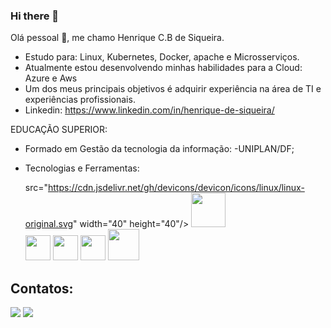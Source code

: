 ### Hi there 👋

Olá pessoal 👋, me chamo Henrique C.B de Siqueira.

- Estudo para: Linux, Kubernetes, Docker, apache e Microsserviços.
- Atualmente estou desenvolvendo minhas habilidades para a Cloud: Azure e Aws
- Um dos meus principais objetivos é adquirir experiência na área de TI e experiências profissionais.
- Linkedin: https://www.linkedin.com/in/henrique-de-siqueira/

EDUCAÇÃO SUPERIOR: 
- Formado em Gestão da tecnologia da informação: -UNIPLAN/DF;

- Tecnologias e Ferramentas:

    src="https://cdn.jsdelivr.net/gh/devicons/devicon/icons/linux/linux-original.svg" width="40" height="40"/>                                                         <img src="https://cdn.jsdelivr.net/gh/devicons/devicon/icons/azure/azure-original-wordmark.svg" width="55" height="55"/>                                                
                                                                                                                           <img src="https://cdn.jsdelivr.net/gh/devicons/devicon/icons/kubernetes/kubernetes-plain-wordmark.svg" width="40" height="40" />
          <img src="https://cdn.jsdelivr.net/gh/devicons/devicon/icons/docker/docker-original.svg" width="40" height="40"/>                                                        <img src="https://cdn.jsdelivr.net/gh/devicons/devicon/icons/apache/apache-original.svg" width="40" height="40"/>                                                       <img src="https://cdn.jsdelivr.net/gh/devicons/devicon/icons/amazonwebservices/amazonwebservices-plain-wordmark.svg" width="50" height="50"/>
                                                                                                                                      
## Contatos:

<div>
<a href = "mailto:henrique.bardawilsiqueira@gmail.com"><img src="https://img.shields.io/badge/Gmail-D14836?style=for-the-badge&logo=gmail&logoColor=white" target="_blank"></a>
<a href="https://https://www.linkedin.com/in/henrique-de-siqueira/" target="_blank"><img src="https://img.shields.io/badge/-LinkedIn-%230077B5?style=for-the-badge&logo=linkedin&logoColor=white" target="_blank"></a>   
</div>
                                                                                


 
         
          
            
          
          
  
           
          
          
